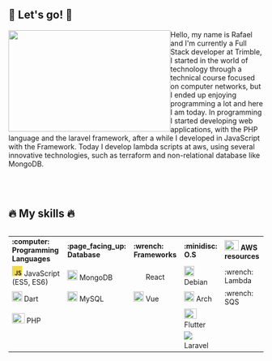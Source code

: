## :rocket: Let's go! :rocket:
<img src="https://media2.giphy.com/media/L3bj6t3opdeNddYCyl/giphy.gif" width="320" height="200" align="left"/>
<p align="left">Hello, my name is Rafael and I'm currently a Full Stack developer at Trimble, 
I started in the world of technology through a technical course focused on computer networks, but I ended up enjoying programming a lot and here I am today. In programming I started developing web applications, with the PHP language and the laravel framework, after a while I developed in JavaScript with the 
  Framework. Today I develop lambda scripts at aws, using several innovative technologies, such as terraform and non-relational database like MongoDB.</p>

</br>
</br>


## :fire: My skills :fire:

<table align="left">
<tr>
<td><b>:computer: Programming Languages</b></td>
<td><b><span align="center"> :page_facing_up: Database</span></b></td>
<td><b><span align="center"> :wrench: Frameworks</span></b></td>
<td><b><span align="center"> :minidisc: O.S</span></b></td>
<td><b><span align="center"> <img src="https://upload.wikimedia.org/wikipedia/commons/thumb/5/5c/AWS_Simple_Icons_AWS_Cloud.svg/1280px-AWS_Simple_Icons_AWS_Cloud.svg.png" width="28" height="20"> AWS resources</span></b></td>
</tr>
<tr>
<td><span align="left"><img src="https://raw.githubusercontent.com/voodootikigod/logo.js/master/js.png" width="20" height="20">  JavaScript (ES5, ES6)</span></br></td>
<td><span align="center"> <img src="https://media.glassdoor.com/sqll/433703/mongodb-squarelogo-1564695792753.png" width="20" height="20">  MongoDB</span></br></td>
<td><span align="center"> <img src="https://upload.wikimedia.org/wikipedia/commons/thumb/a/a7/React-icon.svg/1280px-React-icon.svg.png" width="20" height="17">  React</span></td>
<td><span align="center"> <img src="https://cdn0.iconfinder.com/data/icons/flat-round-system/512/debian-512.png" width="20" height="20">  Debian</span></td>
<td><span align="center"> :wrench: Lambda</span></td>
</tr>
<tr>
<td><span align="left"><span align="left"> <img src="https://encrypted-tbn0.gstatic.com/images?q=tbn:ANd9GcQ1jBmu5px7FgAwGrV5Quw1ZA7AWbrU-l3FUyqlfiPNLVDrkKcvleSx0VetIPgSbKi4CWaTpjN1Ue9NvySFIrmXHHKX4ZbqmoQVSg&usqp=CAU&ec=45732300" width="20" height="20">  Dart</span></br></td>
<td><span align="center"> <img src="https://cdn.iconscout.com/icon/free/png-512/mysql-19-1174939.png" width="20" height="20">  MySQL</span></br></td>
<td><span align="center"> <img src="https://cdn.iconscout.com/icon/free/png-512/vue-282497.png" width="20" height="20"> Vue</span></td>
<td><span align="center"> <img src="https://upload.wikimedia.org/wikipedia/commons/thumb/a/a5/Archlinux-icon-crystal-64.svg/1200px-Archlinux-icon-crystal-64.svg.png" width="20" height="20">  Arch</span></td>
<td><span align="center"> :wrench: SQS</span></td>
</tr>
</tr>
<tr>
<td><span align="left"><img src="https://png.pngitem.com/pimgs/s/11-118900_php-elephant-logo-svg-hd-png-download.png" width="25" height="20">  PHP</span></br>
<td><span align="left"></br></td>
<td><span align="left"></br></td>
</td>
<td><span align="left"><img src="https://cdn.iconscout.com/icon/free/png-512/flutter-2038877-1720090.png" width="25" height="20">  Flutter</span></br></td>
<td><span align="left"></br></td>
</tr>
<tr>
<td><span align="left"></br></td>
<td><span align="left"></br></td>
<td><span align="left"></br></td>
<td><span align="left"><img src="https://cdn.iconscout.com/icon/free/png-512/laravel-226015.png" height="20">  Laravel</span></br></td>
<td><span align="left"></br></td>
</tr>
</table>
